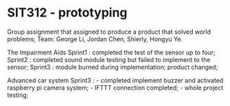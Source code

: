 # SIT312 - prototyping
Group assignment that assigned to produce a product that solved world problems;
Team: George Li, Jordan Chen, Shierly, Hongyu Ye.

The Impairment Aids
Sprint1 : completed the test of the sensor up to four;
Sprint2 : completed sound module testing but failed to implement to the sensor;
Sprint3 : module burned during implementation; product changed;

Advanced car system
Sprint3 : - completed implement buzzer and activated raspberry pi camera system;
          - IFTTT connection completed;
          - whole project testing;
